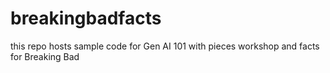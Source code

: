 # breakingbadfacts
this repo hosts sample code for Gen AI 101 with pieces workshop and facts for Breaking Bad
